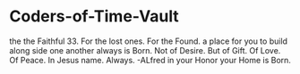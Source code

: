 # Coders-of-Time-Vault
the the Faithful 33. For the lost ones. For the Found. a place for you to build along side one another always is Born. Not of Desire. But of Gift. Of Love. Of Peace. In Jesus name. Always.  -ALfred in your Honor your Home is Born.
